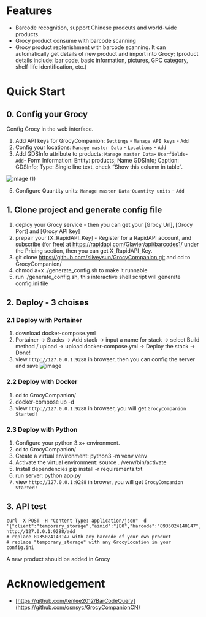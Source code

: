 
# Features

- Barcode recognition, support Chinese prodcuts and world-wide products.
- Grocy product consume with barcode scanning
- Grocy product replenishment with barcode scanning. It can automatically get details of new product and import into Grocy; (product details include: bar code, basic information, pictures, GPC category, shelf-life identification, etc.)

# Quick Start

## 0. Config your Grocy
Config Grocy in the web interface.
1. Add API keys for GrocyCompanion: `Settings` - `Manage API keys` - `Add`
2. Config your locations: `Manage master Data` - `Locations` - `Add`
3. Add GDSInfo attribute to products: `Manage master Data`- `Userfields`- `Add`- Form Information: Entity: products; Name GDSInfo; Caption: GDSInfo; Type: Single line text, check “Show this column in table”.

![image (1)](https://github.com/sliveysun/GrocyCompanion/assets/1631565/164ebd98-29a0-4b32-837d-0a2801b5696b)

5. Configure Quantity units: `Manage master Data`-`Quantity units` - `Add`

## 1. Clone project and generate config file
1. deploy your Grocy service  - then you can get your [Grocy Url], [Grocy Port] and [Grocy API key]
2. prepair your [X_RapidAPI_Key] - Register for a RapidAPI account, and subscribe (for free) at https://rapidapi.com/Glavier/api/barcodes1/ under the Pricing section, then you can get X_RapidAPI_Key.
3. git clone https://github.com/sliveysun/GrocyCompanion.git and cd to GrocyCompanion/
4. chmod a+x ./generate_config.sh to make it runnable
5. run ./generate_config.sh, this interactive shell script will generate config.ini file

## 2. Deploy - 3 choises 
### 2.1 Deploy with Portainer
1. download docker-compose.yml
2. Portainer -> Stacks -> Add stack -> input a name for stack -> select Build method / upload -> upload docker-compose.yml -> Deploy the stack -> Done!
3. view `http://127.0.0.1:9288` in browser, then you can config the server and save
![image](https://github.com/user-attachments/assets/73f3e659-38df-4f56-9a50-d50c14bea5de)


### 2.2 Deploy with Docker
1. cd to GrocyCompanion/
2. docker-compose up -d 
3. view `http://127.0.0.1:9288` in browser, you will get `GrocyCompanion Started!`

### 2.3 Deploy with Python
1. Configure your python 3.x+ environment.
2. cd to GrocyCompanion/
3. Create a virtual environment: python3 -m venv venv
4. Activate the virtual environment: source . /venv/bin/activate
5. Install dependencies pip install -r requirements.txt
6. run server: python app.py
7. view `http://127.0.0.1:9288` in brower, you will get `GrocyCompanion Started!`

## 3. API test

```shell
curl -X POST -H "Content-Type: application/json" -d '{"client":"temporary_storage","aimid":"]E0","barcode":"8935024140147"}' http://127.0.0.1:9288/add
# replace 8935024140147 with any barcode of your own product
# replace "temporary_storage" with any GrocyLocation in your config.ini 
```
A new product should be added in Grocy

# Acknowledgement

- [https://github.com/tenlee2012/BarCodeQuery](https://github.com/osnsyc/GrocyCompanionCN)

